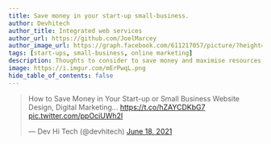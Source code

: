 ```yaml
---
title: Save money in your start-up small-business.
author: Devhitech
author_title: Integrated web services
author_url: https://github.com/JoelMarcey
author_image_url: https://graph.facebook.com/611217057/picture/?height=200&width=200
tags: [start-ups, small-business, online marketing]
description: Thoughts to consider to save money and maximise resources in your startup/small business
image: https://i.imgur.com/mErPwqL.png
hide_table_of_contents: false
---
```

<blockquote class="twitter-tweet"><p lang="en" dir="ltr">How to Save Money in Your Start-up or Small Business Website Design, Digital Marketing... <a href="https://t.co/hZAYCDKbG7">https://t.co/hZAYCDKbG7</a> <a href="https://t.co/ppOciUWh2I">pic.twitter.com/ppOciUWh2I</a></p>&mdash; Dev Hi Tech (@devhitech) <a href="https://twitter.com/devhitech/status/1405900301152960514?ref_src=twsrc%5Etfw">June 18, 2021</a></blockquote> <script async src="https://platform.twitter.com/widgets.js" charset="utf-8"></script>
